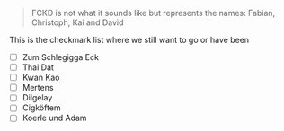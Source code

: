 > FCKD is not what it sounds like but represents the names: Fabian, Christoph, Kai and David

This is the checkmark list where we still want to go or have been

- [ ] Zum Schlegigga Eck
- [ ] Thai Dat
- [ ] Kwan Kao
- [ ] Mertens
- [ ] Dilgelay
- [ ] Cigköftem
- [ ] Koerle und Adam
